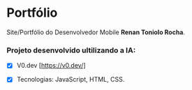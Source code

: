 # Portfólio
 Site/Portfólio do Desenvolvedor Mobile <b>Renan Toniolo Rocha</b>.
 
  ### Projeto desenvolvido ultilizando a IA:
  - [x] V0.dev [https://v0.dev/]
  - [x] Tecnologias: JavaScript, HTML, CSS.
 

